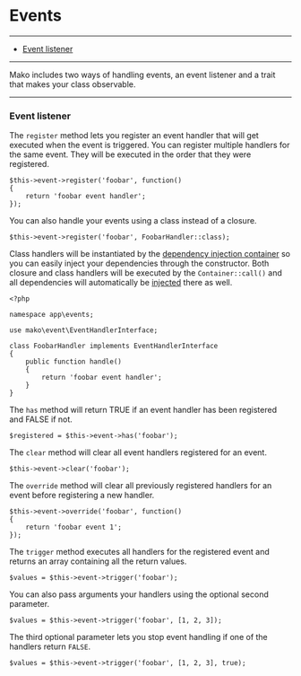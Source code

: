 # Events

--------------------------------------------------------

* [Event listener](#event_listener)

--------------------------------------------------------

Mako includes two ways of handling events, an event listener and a trait that makes your class observable.

--------------------------------------------------------

<a id="event_listener"></a>

### Event listener

The `register` method lets you register an event handler that will get executed when the event is triggered. You can register multiple handlers for the same event. They will be executed in the order that they were registered.

	$this->event->register('foobar', function()
	{
		return 'foobar event handler';
	});

You can also handle your events using a class instead of a closure.

	$this->event->register('foobar', FoobarHandler::class);

Class handlers will be instantiated by the [dependency injection container](:base_url:/docs/:version:/getting-started:dependency-injection) so you can easily inject your dependencies through the constructor. Both closure and class handlers will be executed by the `Container::call()` and all dependencies will automatically be [injected](:base_url:/docs/:version:/getting-started:dependency-injection) there as well.

	<?php

	namespace app\events;

	use mako\event\EventHandlerInterface;

	class FoobarHandler implements EventHandlerInterface
	{
		public function handle()
		{
			return 'foobar event handler';
		}
	}

The `has` method will return TRUE if an event handler has been registered and FALSE if not.

	$registered = $this->event->has('foobar');

The `clear` method will clear all event handlers registered for an event.

	$this->event->clear('foobar');

The `override` method will clear all previously registered handlers for an event before registering a new handler.

	$this->event->override('foobar', function()
	{
		return 'foobar event 1';
	});

The `trigger` method executes all handlers for the registered event and returns an array containing all the return values.

	$values = $this->event->trigger('foobar');

You can also pass arguments your handlers using the optional second parameter.

	$values = $this->event->trigger('foobar', [1, 2, 3]);

The third optional parameter lets you stop event handling if one of the handlers return `FALSE`.

	$values = $this->event->trigger('foobar', [1, 2, 3], true);
